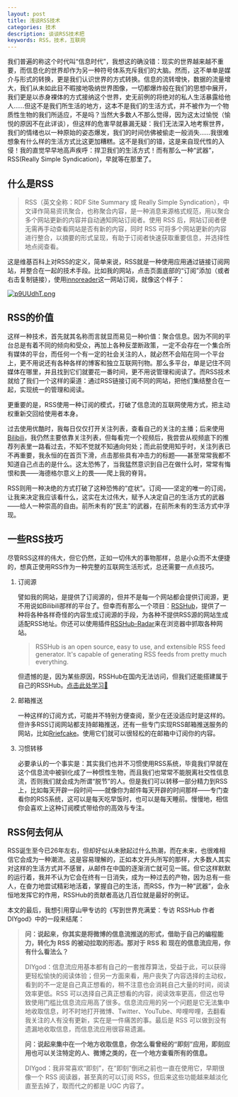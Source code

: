 ```yaml
---
layout: post
title: 浅谈RSS技术
categories: 技术
description: 谈谈RSS技术把
keywords: RSS，技术，互联网
---
```


我们普遍的称这个时代叫“信息时代”，我想这的确没错：现实的世界越来越不重要，而信息化的世界却作为另一种符号体系充斥我们的大脑。然而，这不单单是媒介与形式的转换，更是我们认识世界的方式转换。信息的流转增快，数据的流量增大，我们从未如此目不暇接地吸纳世界图像，一切都爆炸般在我们的思想中展开，我们更是以赤身裸体的方式接纳这个世界，史无前例的将绝对的私人生活暴露给他人……但这不是我们所生活的地方，这本不是我们的生活方式，并不被作为一个物质性生物的我们所适应，不是吗？当然大多数人不那么觉得，因为这太过愉悦（愉悦的原因不在此详谈），但这样的危害早就暴漏无疑：我们无法深入地考察世界，我们的情绪也以一种原始的姿态爆发，我们的时间仿佛被偷走一般消失……我很难想象有什么样的生活方式比这更加糟糕。这不是我们的错，这是来自现代性的入侵！我的直觉早早地高声疾呼：捍卫我们的生活方式！而有那么一种“武器”，RSS(Really Simple Syndication)，早就等在那里了。

## 什么是RSS

> RSS（英文全称：RDF Site Summary 或 Really Simple Syndication），中文译作简易资讯聚合，也称聚合内容，是一种消息来源格式规范，用以聚合多个网站更新的内容并自动通知网站订阅者。使用 RSS 后，网站订阅者便无需再手动查看网站是否有新的内容，同时 RSS 可将多个网站更新的内容进行整合，以摘要的形式呈现，有助于订阅者快速获取重要信息，并选择性地点阅查看。

这是维基百科上对RSS的定义，简单来说，RSS就是一种使用应用通过链接订阅网站，并整合在一起的技术手段。比如我的网站，点击页面底部的“订阅”添加（或者右击复制链接），使用[innoreader](https://www.innoreader.com)这一网站订阅，就像这个样子：

[![p9UUdhT.png](https://s1.ax1x.com/2023/05/05/p9UUdhT.png)](https://imgse.com/i/p9UUdhT)

## RSS的价值

这样一种技术，首先就其名称而言就显而易见一种价值：聚合信息。因为不同的平台总是有着不同的倾向和受众，再加上各种反垄断政策，一定不会存在一个集合所有媒体的平台，而任何一个有一定的社会关注的人，就必然不会陷在同一个平台上，更不用说还有各种各样的博客和独立互联网刊物。那么多平台，单是记住不同媒体在哪里，并且找到它们就要花一番时间，更不用说管理和阅读了。而RSS技术就给了我们一个这样的渠道：通过RSS链接订阅不同的网站，把他们集结整合在一起，实现统一的管理和阅读。

更重要的是，RSS使用一种订阅的模式，打破了信息流的互联网使用方式，把主动权重新交回给使用者本身。

过去使用优酷时，我每日仅仅打开关注列表，查看自己的关注的主播；后来使用[Bilibili](https://www.bilibili.com)，我仍然主要依靠关注列表，但每看完一个视频后，我尝尝从视频底下的推荐列表里一路看过去，不知不觉就不知通向何处；而此前使用知乎时，关注列表已不再重要，我永恒的在首页下滑，点击那些具有冲击力的标题——甚至常常我都不知道自己点击的是什么。这太恐怖了，当我猛然意识到自己在做什么时，常常有悔恨和畏——海德格尔意义上的畏——爬上我的脊背。

RSS则用一种决绝的方式打破了这种恐怖的“症状”。订阅——坚定的唯一的订阅，让我来决定我应该看什么，这实在太过伟大，赋予人决定自己的生活方式的武器——给人一种崇高的自由。前所未有的“民主”的武器，在前所未有的生活方式中浮现。

## 一些RSS技巧

尽管RSS这样的伟大，但它仍然，正如一切伟大的事物那样，总是小众而不太便捷的，想真正使用RSS作为一种完整的互联网生活形式，总还需要一点点技巧。

1. 订阅源

   譬如我的网站，是提供了订阅源的，但并不是每一个网站都会提供订阅源，更不用说如Bilibili那样的平台了。但幸而有那么一个项目：[RSSHub](https://github.com/DIYgod/RSSHub)，提供了一种将各种各样奇怪的内容生成订阅源的手段，为各种不提供RSS源的网站生成适配RSS地址。你还可以使用插件[RSSHub-Radar](https://github.com/DIYgod/RSSHub-Radar)来在浏览器中抓取各种网站。

   > RSSHub is an open source, easy to use, and extensible RSS feed generator. It's capable of generating RSS feeds from pretty much everything.

   但遗憾的是，因为某些原因，RSSHub在国内无法访问，但我们还能搭建属于自己的RSSHub。[点击此处学习📖](https://zhuanlan.zhihu.com/p/395100455)

2. 邮箱推送

   一种这样的订阅方式，可能并不特别方便查阅，至少在还没适应时是这样的。但许多RSS订阅网站都支持邮箱推送，还有一些专门实现RSS邮箱推送服务的网站，比如[Rriefcake](https://app.briefcake.com)。使用它们就可以很轻松的在邮箱中订阅你的内容。

3. 习惯转移

   必要承认的一个事实是：其实我们也并不习惯使用RSS系统，毕竟我们早就在这个信息流中被驯化成了一种惯性生物，而且我们也常常不能脱离社交性信息流，否则我们就会成为所谓“脱节”的人。但是我们可以转移一部分精力到RSS上，比如每天开辟一段时间——就像你为邮件每天开辟的时间那样——专门查看你的RSS系统，这可以是每天吃早饭时，也可以是每天睡前。慢慢地，相信你会喜欢上这种订阅模式带给你的高效与专注。

## RSS何去何从

RSS诞生至今已26年左右，但却好似从未掀起过什么热潮，而在未来，也很难相信它会成为一种潮流。这是容易理解的，正如本文开头所写的那样，大多数人其实对这样的生活方式并不感冒，从邮件在中国的逐渐消亡就可见一斑。但它这样默默的运行着，我并不认为它会在终有一日消失，成为一种过去的产物，因为总有一些人，在奋力地尝试精彩地活着，掌握自己的生活，而RSS，作为一种“武器”，会永恒地发挥它的作用，RSSHub的贡献者高达几百位就是最好的例证。

本文的最后，我想引用穿山甲专访的《写到世界充满爱：专访 RSSHub 作者 DIYgod》中的一段来结尾：

> **问：说起来，你其实是将微博的信息流推送的形式，借助于自己的编程能力，转化为 RSS 的被动拉取的形态。那对于 RSS 和 现在的信息流应用，你有什么看法么？**
>
> DIYgod：信息流应用基本都有自己的一套推荐算法，受益于此，可以获得更轻松愉快的阅读体验；但另一方面来看，用户丧失了内容选择的主动权，看到的不一定是自己真正想看的，稍不注意也会消耗自己大量的时间，阅读效率更低。RSS 可以选择自己真正想看的内容，阅读效率更高，但这也导致使用门槛比信息流应用高了很多。信息流应用的另一个问题是它无法集中地收取信息，时不时地打开微博、Twitter、YouTube、哔哩哔哩，去翻看我关注的人有没有更新，实在是一件痛苦的事。最后是 RSS 可以做到没有遗漏地收取信息，而信息流应用很容易遗漏。
>
> **问：说起来集中在一个地方收取信息，你怎么看曾经的“即刻”应用，即刻应用也可以关注特定的人、微博之类的，在一个地方查看所有的信息。**
>
> DIYgod：我非常喜欢“即刻”，在“即刻”倒闭之前也一直在使用它，早期很像一个 RSS 阅读器，甚至真的可以订阅 RSS，但后来这些功能越来越淡化直至去掉了，取而代之的都是 UGC 内容了。


